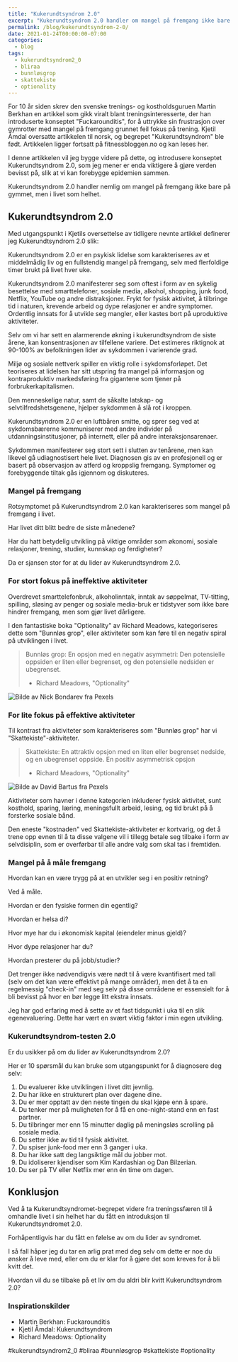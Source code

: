 ```yaml
---
title: "Kukerundtsyndrom 2.0"
excerpt: "Kukerundtsyndrom 2.0 handler om mangel på fremgang ikke bare på gymmet, men i livet som helhet."
permalink: /blog/kukerundtsyndrom-2-0/
date: 2021-01-24T00:00:00-07:00
categories:
  - blog
tags:
  - kukerundtsyndrom2_0
  - bliraa
  - bunnløsgrop
  - skattekiste
  - optionality
---
```


For 10 år siden skrev den svenske trenings- og kostholdsguruen Martin Berkhan en artikkel som gikk viralt blant treningsinteresserte, der han introduserte konseptet "Fuckarounditis", for å uttrykke sin frustrasjon over gymrotter med mangel på fremgang grunnet feil fokus på trening. Kjetil Åmdal oversatte artikkelen til norsk, og begrepet "Kukerundtsyndrom" ble født. Artikkelen ligger fortsatt på fitnessbloggen.no og kan leses her.

I denne artikkelen vil jeg bygge videre på dette, og introdusere konseptet Kukerundtsyndrom 2.0, som jeg mener er enda viktigere å gjøre verden bevisst på, slik at vi kan forebygge epidemien sammen.

Kukerundtsyndrom 2.0 handler nemlig om mangel på fremgang ikke bare på gymmet, men i livet som helhet.

## Kukerundtsyndrom 2.0

Med utgangspunkt i Kjetils oversettelse av tidligere nevnte artikkel definerer jeg Kukerundtsyndrom 2.0 slik:

Kukerundtsyndrom 2.0 er en psykisk lidelse som karakteriseres av et middelmådig liv og en fullstendig mangel på fremgang, selv med flerfoldige timer brukt på livet hver uke.

Kukerundtsyndrom 2.0 manifesterer seg som oftest i form av en sykelig besettelse med smarttelefoner, sosiale media, alkohol, shopping, junk food, Netflix, YouTube og andre distraksjoner. Frykt for fysisk aktivitet, å tilbringe tid i naturen, krevende arbeid og dype relasjoner er andre symptomer. Ordentlig innsats for å utvikle seg mangler, eller kastes bort på uproduktive aktiviteter.

Selv om vi har sett en alarmerende økning i kukerundtsyndrom de siste årene, kan konsentrasjonen av tilfellene variere. Det estimeres riktignok at 90-100% av befolkningen lider av sykdommen i varierende grad.

Miljø og sosiale nettverk spiller en viktig rolle i sykdomsforløpet. Det teoriseres at lidelsen har sitt utspring fra mangel på informasjon og kontraproduktiv markedsføring fra gigantene som tjener på forbrukerkapitalismen.

Den menneskelige natur, samt de såkalte latskap- og selvtilfredshetsgenene, hjelper sykdommen å slå rot i kroppen.

Kukerundtsyndrom 2.0 er en luftbåren smitte, og sprer seg ved at sykdomsbærerne kommuniserer med andre individer på utdanningsinstitusjoner, på internett, eller på andre interaksjonsarenaer.

Sykdommen manifesterer seg stort sett i slutten av tenårene, men kan likevel gå udiagnostisert hele livet. Diagnosen gis av en profesjonell og er basert på observasjon av atferd og kroppslig fremgang. Symptomer og forebyggende tiltak gås igjennom og diskuteres.

### Mangel på fremgang

Rotsymptomet på Kukerundtsyndrom 2.0 kan karakteriseres som mangel på fremgang i livet.

Har livet ditt blitt bedre de siste månedene?

Har du hatt betydelig utvikling på viktige områder som økonomi, sosiale relasjoner, trening, studier, kunnskap og ferdigheter?

Da er sjansen stor for at du lider av Kukerundtsyndrom 2.0.

### For stort fokus på ineffektive aktiviteter

Overdrevet smarttelefonbruk, alkoholinntak, inntak av søppelmat, TV-titting, spilling, sløsing av penger og sosiale media-bruk er tidstyver som ikke bare hindrer fremgang, men som gjør livet dårligere.

I den fantastiske boka "Optionality" av Richard Meadows, kategoriseres dette som "Bunnløs grop", eller aktiviteter som kan føre til en negativ spiral på utviklingen i livet.

> Bunnløs grop: En opsjon med en negativ asymmetri: Den potensielle oppsiden er liten eller begrenset, og den potensielle nedsiden er ubegrenset.
> - Richard Meadows, "Optionality"

![Bilde av Nick Bondarev fra Pexels](https://example.com/path-to-image)

### For lite fokus på effektive aktiviteter

Til kontrast fra aktiviteter som karakteriseres som "Bunnløs grop" har vi "Skattekiste"-aktiviteter.

> Skattekiste: En attraktiv opsjon med en liten eller begrenset nedside, og en ubegrenset oppside. En positiv asymmetrisk opsjon
> - Richard Meadows, "Optionality"

![Bilde av David Bartus fra Pexels](https://example.com/path-to-image)

Aktiviteter som havner i denne kategorien inkluderer fysisk aktivitet, sunt kosthold, sparing, læring, meningsfullt arbeid, lesing, og tid brukt på å forsterke sosiale bånd.

Den eneste "kostnaden" ved Skattekiste-aktiviteter er kortvarig, og det å trene opp evnen til å ta disse valgene vil i tillegg betale seg tilbake i form av selvdisiplin, som er overførbar til alle andre valg som skal tas i fremtiden.

### Mangel på å måle fremgang

Hvordan kan en være trygg på at en utvikler seg i en positiv retning?

Ved å måle.

Hvordan er den fysiske formen din egentlig?

Hvordan er helsa di?

Hvor mye har du i økonomisk kapital (eiendeler minus gjeld)?

Hvor dype relasjoner har du?

Hvordan presterer du på jobb/studier?

Det trenger ikke nødvendigvis være nødt til å være kvantifisert med tall (selv om det kan være effektivt på mange områder), men det å ta en regelmessig "check-in" med seg selv på disse områdene er essensielt for å bli bevisst på hvor en bør legge litt ekstra innsats.

Jeg har god erfaring med å sette av et fast tidspunkt i uka til en slik egenevaluering. Dette har vært en svært viktig faktor i min egen utvikling.

### Kukerundtsyndrom-testen 2.0

Er du usikker på om du lider av Kukerundtsyndrom 2.0?

Her er 10 spørsmål du kan bruke som utgangspunkt for å diagnosere deg selv:

1. Du evaluerer ikke utviklingen i livet ditt jevnlig.
2. Du har ikke en strukturert plan over dagene dine.
3. Du er mer opptatt av den neste tingen du skal kjøpe enn å spare.
4. Du tenker mer på muligheten for å få en one-night-stand enn en fast partner.
5. Du tilbringer mer enn 15 minutter daglig på meningsløs scrolling på sosiale media.
6. Du setter ikke av tid til fysisk aktivitet.
7. Du spiser junk-food mer enn 3 ganger i uka.
8. Du har ikke satt deg langsiktige mål du jobber mot.
9. Du idoliserer kjendiser som Kim Kardashian og Dan Bilzerian.
10. Du ser på TV eller Netflix mer enn én time om dagen.

## Konklusjon

Ved å ta Kukerundtsyndromet-begrepet videre fra treningssfæren til å omhandle livet i sin helhet har du fått en introduksjon til Kukerundtsyndromet 2.0.

Forhåpentligvis har du fått en følelse av om du lider av syndromet.

I så fall håper jeg du tar en arlig prat med deg selv om dette er noe du ønsker å leve med, eller om du er klar for å gjøre det som kreves for å bli kvitt det.

Hvordan vil du se tilbake på et liv om du aldri blir kvitt Kukerundtsyndrom 2.0?

### Inspirationskilder

- Martin Berkhan: Fuckarounditis
- Kjetil Åmdal: Kukerundtsyndrom
- Richard Meadows: Optionality

#kukerundtsyndrom2_0 #bliraa #bunnløsgrop #skattekiste #optionality
